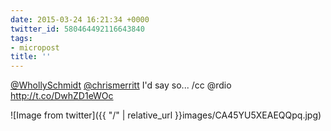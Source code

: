 ```yaml
---
date: 2015-03-24 16:21:34 +0000
twitter_id: 580464492116643840
tags:
- micropost
title: ''
---
```


[@WhollySchmidt](https://twitter.com/WhollySchmidt) [@chrismerritt](https://twitter.com/chrismerritt) I'd say so... /cc @rdio http://t.co/DwhZD1eWOc

![Image from twitter]({{ "/" | relative_url  }}images/CA45YU5XEAEQQpq.jpg)
